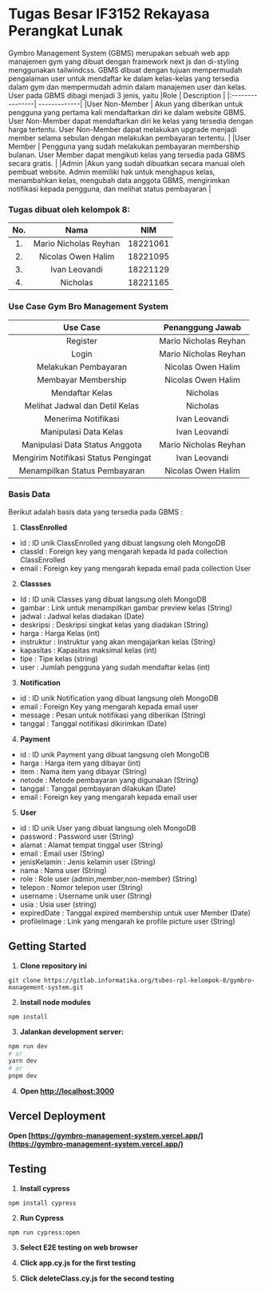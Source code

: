# Tugas Besar IF3152 Rekayasa Perangkat Lunak
Gymbro Management System (GBMS) merupakan sebuah web app manajemen gym yang dibuat dengan framework next js dan di-styling menggunakan tailwindcss. GBMS dibuat dengan tujuan mempermudah pengalaman user untuk mendaftar ke dalam kelas-kelas yang tersedia dalam gym dan mempermudah admin dalam manajemen user dan kelas. User pada GBMS dibagi menjadi 3 jenis, yaitu 
|Role             | Description  |
|:----------------| -------------|
|User Non-Member  | Akun yang diberikan untuk pengguna yang pertama kali mendaftarkan diri ke dalam website GBMS. User Non-Member dapat mendaftarkan diri ke kelas yang tersedia dengan harga tertentu. User Non-Member dapat melakukan upgrade menjadi member selama sebulan dengan melakukan pembayaran tertentu. |
|User Member      | Pengguna yang sudah melakukan pembayaran membership bulanan. User Member dapat mengikuti kelas yang tersedia pada GBMS secara gratis. |
|Admin            |Akun yang sudah dibuatkan secara manual oleh pembuat website. Admin memiliki hak untuk menghapus kelas, menambahkan kelas, mengubah data anggota GBMS, mengirimkan notifikasi kepada pengguna, dan melihat status pembayaran |

### Tugas dibuat oleh kelompok 8:
| No.| Nama                          |  NIM     | 
|:--:| :---------------------------: | :------: |
| 1. | Mario Nicholas Reyhan         | 18221061 |
| 2. | Nicolas Owen Halim            | 18221095 |
| 3. | Ivan Leovandi                 | 18221129 |
| 4. | Nicholas                      | 18221165 |

### Use Case Gym Bro Management System
|Use Case                            | Penanggung Jawab      |
|:----------------------------------:|:---------------------:|
|Register                            | Mario Nicholas Reyhan |
|Login                               | Mario Nicholas Reyhan |
|Melakukan Pembayaran                | Nicolas Owen Halim    |
|Membayar Membership                 | Nicolas Owen Halim    |
|Mendaftar Kelas                     | Nicholas              |
|Melihat Jadwal dan Detil Kelas      | Nicholas              |
|Menerima Notifikasi                 | Ivan Leovandi         |
|Manipulasi Data Kelas               | Ivan Leovandi         |
|Manipulasi Data Status Anggota      | Mario Nicholas Reyhan |
|Mengirim Notifikasi Status Pengingat| Ivan Leovandi         |
|Menampilkan Status Pembayaran       | Nicolas Owen Halim    |

### Basis Data
Berikut adalah basis data yang tersedia pada GBMS : 
1. **ClassEnrolled**
- id      : ID unik ClassEnrolled yang dibuat langsung oleh MongoDB
- classId : Foreign key yang mengarah kepada Id pada collection ClassEnrolled
- email   : Foreign key yang mengarah kepada email pada collection User
2. **Classses**
- Id : ID unik Classes yang dibuat langsung oleh MongoDB
- gambar : Link untuk menampilkan gambar preview kelas (String)
- jadwal : Jadwal kelas diadakan (Date)
- deskripsi : Deskripsi singkat kelas yang diadakan (String)
- harga : Harga Kelas (int)
- instruktur : Instruktur yang akan mengajarkan kelas (String)
- kapasitas : Kapasitas maksimal kelas (int)
- tipe : Tipe kelas (string)
- user : Jumlah pengguna yang sudah mendaftar kelas (int)
3. **Notification** 
- id : ID unik Notification yang dibuat langsung oleh MongoDB
- email : Foreign Key yang mengarah kepada email user
- message : Pesan untuk notifikasi yang diberikan (String)
- tanggal : Tanggal notifikasi dikirimkan (Date)
4. **Payment**
- id : ID unik Payment yang dibuat langsung oleh MongoDB
- harga : Harga item yang dibayar (int)
- item : Nama item yang dibayar (String)
- netode : Metode pembayaran yang digunakan (String)
- tanggal : Tanggal pembayaran dilakukan (Date)
- email : Foreign key yang mengarah kepada email user
5. **User**
- id : ID unik User yang dibuat langsung oleh MongoDB
- password : Password user (String)
- alamat : Alamat tempat tinggal user (String)
- email : Email user (String)
- jenisKelamin : Jenis kelamin user (String)
- nama : Nama user (String)
- role : Role user (admin,member,non-member) (String)
- telepon : Nomor telepon user (String)
- username : Username unik user (String)
- usia : Usia user (string)
- expiredDate : Tanggal expired membership untuk user Member (Date)
- profileImage : Link yang mengarah ke profile picture user (String)

## Getting Started
1. **Clone repository ini**
```
git clone https://gitlab.informatika.org/tubes-rpl-kelompok-8/gymbro-management-system.git
```
2. **Install node modules**
```
npm install
```
3. **Jalankan development server:**

```bash
npm run dev
# or
yarn dev
# or
pnpm dev
```

4. **Open [http://localhost:3000](http://localhost:3000)**

## Vercel Deployment
**Open [https://gymbro-management-system.vercel.app/](https://gymbro-management-system.vercel.app/)**

## Testing
1. **Install cypress**

``
npm install cypress
``

2. **Run Cypress**

``
npm run cypress:open
``

3. **Select E2E testing on web browser**

4. **Click app.cy.js for the first testing**

5. **Click deleteClass.cy.js for the second testing**


